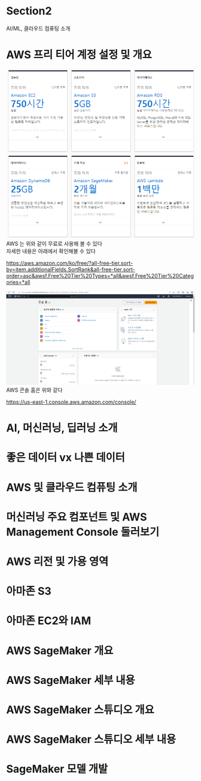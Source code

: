 # Section2
AI/ML, 클라우드 컴퓨팅 소개   
   
   

# AWS 프리 티어 계정 설정 및 개요
![AWSFreeTier](./img/AWSFreeTier.PNG)   
AWS 는 위와 같이 무료로 사용해 볼 수 있다   
자세한 내용은 아래에서 확인해볼 수 있다   
   
   
https://aws.amazon.com/ko/free/?all-free-tier.sort-by=item.additionalFields.SortRank&all-free-tier.sort-order=asc&awsf.Free%20Tier%20Types=*all&awsf.Free%20Tier%20Categories=*all   
   
   
![AWSConsoleHome](./img/AWSConsoleHome.PNG)   
AWS 콘솔 홈은 위와 같다   
   
https://us-east-1.console.aws.amazon.com/console/   


# AI, 머신러닝, 딥러닝 소개
   
   
# 좋은 데이터 vx 나쁜 데이터
   
   
# AWS 및 클라우드 컴퓨팅 소개
   
   
# 머신러닝 주요 컴포넌트 및 AWS Management Console 둘러보기
   
   
# AWS 리전 및 가용 영역
   
   
# 아마존 S3
   
   
# 아마존 EC2와 IAM
   
   
# AWS SageMaker 개요
   
   
# AWS SageMaker 세부 내용
   
   
# AWS SageMaker 스튜디오 개요
   
   
# AWS SageMaker 스튜디오 세부 내용
   
   
# SageMaker 모델 개발
